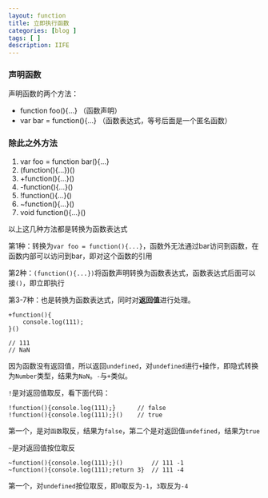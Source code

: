 ```yaml
---
layout: function
title: 立即执行函数
categories: [blog ]
tags: [ ]
description: IIFE
---
```


### 声明函数

声明函数的两个方法：

- function foo(){...}	（函数声明）
- var bar = function(){...}		（函数表达式，等号后面是一个匿名函数）

### 除此之外方法

1. var foo = function bar(){...}
2. (function(){...})()
3. +function(){...}()
4. -function(){...}()	
5. !function(){...}()
6. ~function(){...}()
7. void function(){...}()

以上这几种方法都是转换为函数表达式

第1种：转换为`var foo = function(){...}`，函数外无法通过bar访问到函数，在函数内部可以访问到bar，即对这个函数的引用

第2种：`(function(){...})`将函数声明转换为函数表达式，函数表达式后面可以接`()`，即立即执行

第3-7种：也是转换为函数表达式，同时对**返回值**进行处理。

```
+function(){
	console.log(111);
}()

// 111
// NaN
```

因为函数没有返回值，所以返回`undefined`，对`undefined`进行`+`操作，即隐式转换为`Number`类型，结果为`NaN`。`-`与`+`类似。

`!`是对返回值取反，看下面代码：

```
!function(){console.log(111);}		// false
!function(){console.log(111);}()	// true
```

第一个，是对`函数`取反，结果为`false`，第二个是对返回值`undefined`，结果为`true`

`~`是对返回值按位取反

```
~function(){console.log(111);}()		// 111 -1
~function(){console.log(111);return 3}	// 111 -4
```

第一个，对`undefined`按位取反，即`0`取反为`-1`，`3`取反为`-4`

